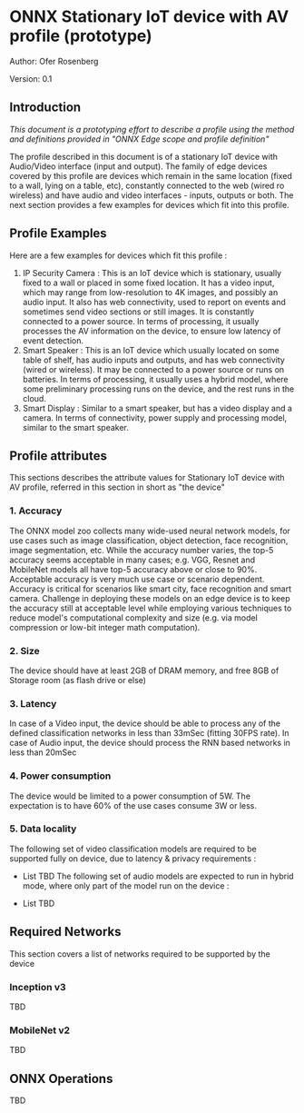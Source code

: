 # ONNX Stationary IoT device with AV profile (prototype)
Author: Ofer Rosenberg

Version: 0.1

## Introduction

*This document is a prototyping effort to describe a profile using the method and definitions provided in "ONNX Edge scope and profile definition"*

The profile described in this document is of a stationary IoT device with Audio/Video interface (input and output). 
The family of edge devices covered by this profile are devices which remain in the same location (fixed to a wall, lying on a table, etc), constantly connected to the web (wired ro wireless) and have audio and video interfaces - inputs, outputs or both.
The next section provides a few examples for devices which fit into this profile. 


## Profile Examples 
Here are a few examples for devices which fit this profile :

 1. IP Security Camera : This is an IoT device which is stationary, usually fixed to a wall or placed in some fixed location. It has a video input, which may range from low-resolution to 4K images, and possibly an audio input. It also has web connectivity, used to report on events and sometimes send video sections or still images. It is constantly connected to a power source. In terms of processing, it usually processes the AV information on the device, to ensure low latency of event detection.   
 2. Smart Speaker : This is an IoT device which usually located on some table of shelf, has audio inputs and outputs, and has web connectivity (wired or wireless). It may be connected to a power source or runs on batteries. In terms of processing, it usually uses a hybrid model, where some preliminary processing runs on the device, and the rest runs in the cloud. 
 3. Smart Display : Similar to a smart speaker, but has a video display and a camera. In terms of connectivity, power supply and processing model, similar to the smart speaker. 


## Profile attributes
This sections describes the attribute values for Stationary IoT device with AV profile, referred in this section in short as "the device" 

### 1. Accuracy

The ONNX model zoo collects many wide-used neural network models, for use cases such as image classification, object detection, face recognition, image segmentation, etc. While the accuracy number varies, the top-5 accuracy seems acceptable in many cases; e.g. VGG, Resnet and MobileNet models all have top-5 accuracy above or close to 90%. Acceptable accuracy is very much use case or scenario dependent. Accuracy is critical for scenarios like smart city, face recognition and smart camera. Challenge in deploying these models on an edge device is to keep the accuracy still at acceptable level while employing various techniques to reduce model's computational complexity and size (e.g. via model compression or low-bit integer math computation).

### 2. Size

 The device should have at least 2GB of DRAM memory, and free 8GB of Storage room (as flash drive or else)

### 3. Latency

In case of a Video input, the device should be able to process any of the defined classification networks in less than 33mSec (fitting 30FPS rate). 
In case of Audio input, the device should process the RNN based networks in less than 20mSec

### 4. Power consumption

The device would be limited to a power consumption of 5W. The expectation is to have 60% of the use cases consume 3W or less. 


### 5. Data locality
The following set of video classification models are required to be supported fully on device, due to latency & privacy requirements :

 - List TBD
 The following set of audio models are expected to run in hybrid mode, where only part of the model run on the device :
 
 - List TBD

## Required Networks
This section covers a list of networks required to be supported by the device

### Inception v3
TBD
### MobileNet v2
TBD

## ONNX Operations 
TBD
